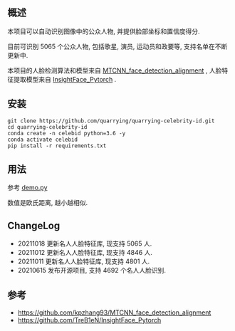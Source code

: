 ## 概述
本项目可以自动识别图像中的公众人物, 并提供脸部坐标和置信度得分.

目前可识别 5065 个公众人物, 包括歌星, 演员, 运动员和政要等, 支持名单在不断更新中.

本项目的人脸检测算法和模型来自 [MTCNN_face_detection_alignment](https://github.com/kpzhang93/MTCNN_face_detection_alignment) , 人脸特征提取模型来自 [InsightFace_Pytorch](https://github.com/TreB1eN/InsightFace_Pytorch) . 

## 安装
```
git clone https://github.com/quarrying/quarrying-celebrity-id.git
cd quarrying-celebrity-id
conda create -n celebid python=3.6 -y
conda activate celebid
pip install -r requirements.txt
```

## 用法
参考 [demo.py](demo.py)

数值是欧氏距离, 越小越相似.

## ChangeLog
- 20211018 更新名人人脸特征库, 现支持 5065 人.
- 20211012 更新名人人脸特征库, 现支持 4846 人.
- 20211011 更新名人人脸特征库, 现支持 4801 人.
- 20210615 发布开源项目, 支持 4692 个名人人脸识别.

## 参考
- https://github.com/kpzhang93/MTCNN_face_detection_alignment
- https://github.com/TreB1eN/InsightFace_Pytorch
